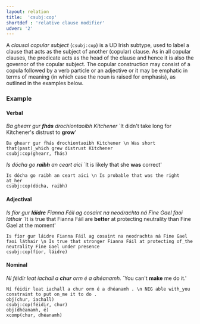 ```yaml
---
layout: relation
title:  'csubj:cop'
shortdef : 'relative clause modifier'
udver: '2'
---
```


A *clausal copular subject* (`csubj:cop`) is a UD Irish subtype, used to label a clause that acts as the
subject of another (copular) clause. As in all copular clauses, the
predicate acts as the head of the clause and hence it is also the
governor of the copular subject. The copular construction may consist of a copula followed by a verb particle or an adjective or it may be emphatic in terms of meaning (in which case the noun is raised for emphasis), as outlined in the examples below. 

### Example

#### Verbal ####

_Ba ghearr gur <b>fhás</b> drochiontaoibh Kitchener_ `It didn't take long for Kitchener's distrust to <b>grow</b>'

~~~ sdparse
Ba ghearr gur fhás drochiontaoibh Kitchener \n Was short that(past)_which grew distrust Kitchener
csubj:cop(ghearr, fhás)
~~~

_Is dócha go <b>raibh</b> an ceart aici_  `It is likely that she <b>was</b> correct'

~~~ sdparse
Is dócha go raibh an ceart aici \n Is probable that was the right at_her
csubj:cop(dócha, raibh)
~~~

#### Adjectival ####

_Is fíor gur <b>láidre</b> Fianna Fáil ag cosaint na neodrachta ná Fine Gael faoi láthair_  `It is true that Fianna Fáil are <b>better</b> at protecting neutrality than Fine Gael at the moment'

~~~ sdparse
Is fíor gur láidre Fianna Fáil ag cosaint na neodrachta ná Fine Gael faoi láthair \n Is true that stronger Fianna Fáil at protecting of_the neutrality Fine Gael under presence
csubj:cop(fíor, láidre)
~~~

#### Nominal ####

_Ní féidir leat iachall a <b>chur</b> orm é a dhéanamh._  `You can't <b>make</b> me do it.'

~~~ sdparse
Ní féidir leat iachall a chur orm é a dhéanamh . \n NEG able with_you constraint to put on_me it to do .
obj(chur, iachall)
csubj:cop(féidir, chur)
obj(dhéanamh, é)
xcomp(chur, dhéanamh)
~~~
<!-- Interlanguage links updated So kvě 14 19:03:23 CEST 2022 -->
